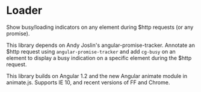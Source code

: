 # Loader

Show busy/loading indicators on any element during $http requests (or any promise).

This library depends on Andy Joslin's angular-promise-tracker.
Annotate an $http request using `angular-promise-tracker` and add `cg-busy` on an element to display a busy indication on a specific element during the $http request.

This library builds on Angular 1.2 and the new Angular animate module in animate.js.
Supports IE 10, and recent versions of FF and Chrome.
